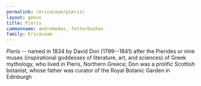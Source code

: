 ```yaml
---
permalink: /ericaceae/pieris/
layout: genus
title: Pieris
commonname: andromedas, fetterbushes
family: Ericaceae
---
```


*Pieris* -- named in 1834 by David Don (1799--1841) after the Pierides or nine muses (inspirational goddesses of literature, art, and sciences) of Greek mythology, who lived in Pieris, Northern Greece; Don was a prolific Scottish botanist, whose father was curator of the Royal Botanic Garden in Edinburgh
